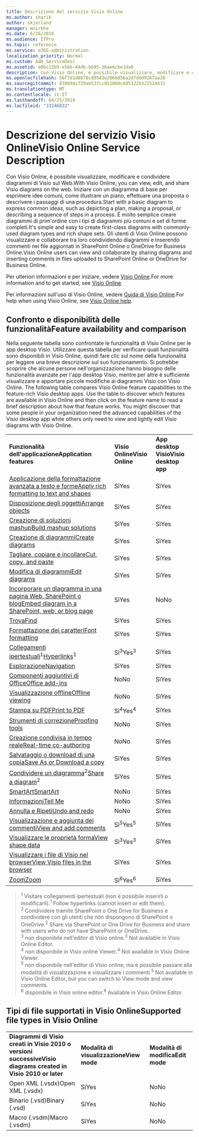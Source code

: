 ```yaml
---
title: Descrizione del servizio Visio Online
ms.author: sharik
author: skjerland
manager: mnirkhe
ms.date: 6/26/2018
ms.audience: ITPro
ms.topic: reference
ms.service: o365-administration
localization_priority: Normal
ms.custom: Adm_ServiceDesc
ms.assetid: e0bc13b9-e56b-44db-bb95-36ae6cbe1da8
description: Con Visio Online, è possibile visualizzare, modificare e condividere diagrammi di Visio sul Web. Iniziare con un diagramma di base per esprimere idee comuni, come illustrare un piano, effettuare una proposta o descrivere i passaggi di una procedura. È molto semplice creare diagrammi di prim'ordine con i tipi di diagrammi più comuni e set di forme completi. Gli utenti di Visio Online possono visualizzare e collaborare tra loro condividendo diagrammi e inserendo commenti nei file aggiornati in SharePoint Online o OneDrive for Business Online.
ms.openlocfilehash: 56f7d1d8878cd9543e206b856a2dfddd9267aa28
ms.sourcegitcommit: 830694c729ab53fcc8518b0cdd5322b322514431
ms.translationtype: MT
ms.contentlocale: it-IT
ms.lasthandoff: 04/25/2019
ms.locfileid: "33246832"
---
```

# <a name="visio-online-service-description"></a><span data-ttu-id="9a7c4-106">Descrizione del servizio Visio Online</span><span class="sxs-lookup"><span data-stu-id="9a7c4-106">Visio Online Service Description</span></span>

<span data-ttu-id="9a7c4-107">Con Visio Online, è possibile visualizzare, modificare e condividere diagrammi di Visio sul Web.</span><span class="sxs-lookup"><span data-stu-id="9a7c4-107">With Visio Online, you can view, edit, and share Visio diagrams on the web.</span></span> <span data-ttu-id="9a7c4-108">Iniziare con un diagramma di base per esprimere idee comuni, come illustrare un piano, effettuare una proposta o descrivere i passaggi di una procedura.</span><span class="sxs-lookup"><span data-stu-id="9a7c4-108">Start with a basic diagram to express common ideas, such as depicting a plan, making a proposal, or describing a sequence of steps in a process.</span></span> <span data-ttu-id="9a7c4-109">È molto semplice creare diagrammi di prim'ordine con i tipi di diagrammi più comuni e set di forme completi.</span><span class="sxs-lookup"><span data-stu-id="9a7c4-109">It's simple and easy to create first-class diagrams with commonly-used diagram types and rich shape sets.</span></span> <span data-ttu-id="9a7c4-110">Gli utenti di Visio Online possono visualizzare e collaborare tra loro condividendo diagrammi e inserendo commenti nei file aggiornati in SharePoint Online o OneDrive for Business Online.</span><span class="sxs-lookup"><span data-stu-id="9a7c4-110">Visio Online users can view and collaborate by sharing diagrams and inserting comments in files uploaded to SharePoint Online or OneDrive for Business Online.</span></span>
  
<span data-ttu-id="9a7c4-111">Per ulteriori informazioni e per iniziare, vedere [Visio Online](https://products.office.com/en-US/visio/visio-online).</span><span class="sxs-lookup"><span data-stu-id="9a7c4-111">For more information and to get started, see [Visio Online](https://products.office.com/en-US/visio/visio-online).</span></span>
  
<span data-ttu-id="9a7c4-112">Per informazioni sull'uso di Visio Online, vedere [Guida di Visio Online](https://go.microsoft.com/fwlink/?linkid=855982).</span><span class="sxs-lookup"><span data-stu-id="9a7c4-112">For help when using Visio Online, see [Visio Online help](https://go.microsoft.com/fwlink/?linkid=855982).</span></span>
  
## <a name="feature-availability-and-comparison"></a><span data-ttu-id="9a7c4-113">Confronto e disponibilità delle funzionalità</span><span class="sxs-lookup"><span data-stu-id="9a7c4-113">Feature availability and comparison</span></span>

<span data-ttu-id="9a7c4-p103">Nella seguente tabella sono confrontate le funzionalità di Visio Online per le app desktop Visio. Utilizzare questa tabella per verificare quali funzionalità sono disponibili in Visio Online, quindi fare clic sul nome della funzionalità per leggere una breve descrizione sul suo funzionamento. Si potrebbe scoprire che alcune persone nell'organizzazione hanno bisogno delle funzionalità avanzate per l'app desktop Visio, mentre per altre è sufficiente visualizzare e apportare piccole modifiche ai diagrammi Visio con Visio Online. </span><span class="sxs-lookup"><span data-stu-id="9a7c4-p103">The following table compares Visio Online feature capabilities to the feature-rich Visio desktop apps. Use the table to discover which features are available in Visio Online and then click on the feature name to read a brief description about how that feature works. You might discover that some people in your organization need the advanced capabilities of the Visio desktop app while others only need to view and lightly edit Visio diagrams with Visio Online.</span></span> 
  
||||
|:-----|:-----|:-----|
|<span data-ttu-id="9a7c4-117">**Funzionalità dell'applicazione**</span><span class="sxs-lookup"><span data-stu-id="9a7c4-117">**Application features**</span></span> <br/> |<span data-ttu-id="9a7c4-118">**Visio Online**</span><span class="sxs-lookup"><span data-stu-id="9a7c4-118">**Visio Online**</span></span> <br/> |<span data-ttu-id="9a7c4-119">**App desktop Visio**</span><span class="sxs-lookup"><span data-stu-id="9a7c4-119">**Visio desktop app**</span></span> <br/> |
|[<span data-ttu-id="9a7c4-120">Applicazione della formattazione avanzata a testo e forme</span><span class="sxs-lookup"><span data-stu-id="9a7c4-120">Apply rich formatting to text and shapes</span></span>](visio-online.md#BM_1) <br/> |<span data-ttu-id="9a7c4-121">Sì</span><span class="sxs-lookup"><span data-stu-id="9a7c4-121">Yes</span></span>  <br/> |<span data-ttu-id="9a7c4-122">Sì</span><span class="sxs-lookup"><span data-stu-id="9a7c4-122">Yes</span></span>  <br/> |
|[<span data-ttu-id="9a7c4-123">Disposizione degli oggetti</span><span class="sxs-lookup"><span data-stu-id="9a7c4-123">Arrange objects</span></span>](visio-online.md#BM_2) <br/> |<span data-ttu-id="9a7c4-124">Sì</span><span class="sxs-lookup"><span data-stu-id="9a7c4-124">Yes</span></span>  <br/> |<span data-ttu-id="9a7c4-125">Sì</span><span class="sxs-lookup"><span data-stu-id="9a7c4-125">Yes</span></span>  <br/> |
|[<span data-ttu-id="9a7c4-126">Creazione di soluzioni mashup</span><span class="sxs-lookup"><span data-stu-id="9a7c4-126">Build mashup solutions</span></span>](visio-online.md#BM_3) <br/> |<span data-ttu-id="9a7c4-127">Sì</span><span class="sxs-lookup"><span data-stu-id="9a7c4-127">Yes</span></span>  <br/> |<span data-ttu-id="9a7c4-128">Sì</span><span class="sxs-lookup"><span data-stu-id="9a7c4-128">Yes</span></span>  <br/> |
|[<span data-ttu-id="9a7c4-129">Creazione di diagrammi</span><span class="sxs-lookup"><span data-stu-id="9a7c4-129">Create diagrams</span></span>](visio-online.md#BM_4) <br/> |<span data-ttu-id="9a7c4-130">Sì</span><span class="sxs-lookup"><span data-stu-id="9a7c4-130">Yes</span></span>  <br/> |<span data-ttu-id="9a7c4-131">Sì</span><span class="sxs-lookup"><span data-stu-id="9a7c4-131">Yes</span></span>  <br/> |
|[<span data-ttu-id="9a7c4-132">Tagliare, copiare e incollare</span><span class="sxs-lookup"><span data-stu-id="9a7c4-132">Cut, copy, and paste</span></span>](visio-online.md#BM_5) <br/> |<span data-ttu-id="9a7c4-133">Sì</span><span class="sxs-lookup"><span data-stu-id="9a7c4-133">Yes</span></span>  <br/> |<span data-ttu-id="9a7c4-134">Sì</span><span class="sxs-lookup"><span data-stu-id="9a7c4-134">Yes</span></span>  <br/> |
|[<span data-ttu-id="9a7c4-135">Modifica di diagrammi</span><span class="sxs-lookup"><span data-stu-id="9a7c4-135">Edit diagrams</span></span>](visio-online.md#BM_6) <br/> |<span data-ttu-id="9a7c4-136">Sì</span><span class="sxs-lookup"><span data-stu-id="9a7c4-136">Yes</span></span>  <br/> |<span data-ttu-id="9a7c4-137">Sì</span><span class="sxs-lookup"><span data-stu-id="9a7c4-137">Yes</span></span>  <br/> |
|[<span data-ttu-id="9a7c4-138">Incorporare un diagramma in una pagina Web, SharePoint o blog</span><span class="sxs-lookup"><span data-stu-id="9a7c4-138">Embed diagram in a SharePoint, web, or blog page</span></span>](visio-online.md#BM_7) <br/> |<span data-ttu-id="9a7c4-139">Sì</span><span class="sxs-lookup"><span data-stu-id="9a7c4-139">Yes</span></span>  <br/> |<span data-ttu-id="9a7c4-140">No</span><span class="sxs-lookup"><span data-stu-id="9a7c4-140">No</span></span>  <br/> |
|[<span data-ttu-id="9a7c4-141">Trova</span><span class="sxs-lookup"><span data-stu-id="9a7c4-141">Find</span></span>](visio-online.md#BM_8) <br/> |<span data-ttu-id="9a7c4-142">Sì</span><span class="sxs-lookup"><span data-stu-id="9a7c4-142">Yes</span></span>  <br/> |<span data-ttu-id="9a7c4-143">Sì</span><span class="sxs-lookup"><span data-stu-id="9a7c4-143">Yes</span></span>  <br/> |
|[<span data-ttu-id="9a7c4-144">Formattazione dei caratteri</span><span class="sxs-lookup"><span data-stu-id="9a7c4-144">Font formatting</span></span>](visio-online.md#BM_9) <br/> |<span data-ttu-id="9a7c4-145">Sì</span><span class="sxs-lookup"><span data-stu-id="9a7c4-145">Yes</span></span>  <br/> |<span data-ttu-id="9a7c4-146">Sì</span><span class="sxs-lookup"><span data-stu-id="9a7c4-146">Yes</span></span>  <br/> |
|<span data-ttu-id="9a7c4-147">[Collegamenti ipertestuali](visio-online.md#BM_10)<sup>1</sup></span><span class="sxs-lookup"><span data-stu-id="9a7c4-147">[Hyperlinks](visio-online.md#BM_10)<sup>1</sup></span></span> <br/> |<span data-ttu-id="9a7c4-148">Sì<sup>3</sup></span><span class="sxs-lookup"><span data-stu-id="9a7c4-148">Yes<sup>3</sup></span></span> <br/> |<span data-ttu-id="9a7c4-149">Sì</span><span class="sxs-lookup"><span data-stu-id="9a7c4-149">Yes</span></span>  <br/> |
|[<span data-ttu-id="9a7c4-150">Esplorazione</span><span class="sxs-lookup"><span data-stu-id="9a7c4-150">Navigation</span></span>](visio-online.md#BM_11) <br/> |<span data-ttu-id="9a7c4-151">Sì</span><span class="sxs-lookup"><span data-stu-id="9a7c4-151">Yes</span></span>  <br/> |<span data-ttu-id="9a7c4-152">Sì</span><span class="sxs-lookup"><span data-stu-id="9a7c4-152">Yes</span></span>  <br/> |
|[<span data-ttu-id="9a7c4-153">Componenti aggiuntivi di Office</span><span class="sxs-lookup"><span data-stu-id="9a7c4-153">Office add-ins</span></span>](visio-online.md#BM_12) <br/> |<span data-ttu-id="9a7c4-154">No</span><span class="sxs-lookup"><span data-stu-id="9a7c4-154">No</span></span>  <br/> |<span data-ttu-id="9a7c4-155">Sì</span><span class="sxs-lookup"><span data-stu-id="9a7c4-155">Yes</span></span>  <br/> |
|[<span data-ttu-id="9a7c4-156">Visualizzazione offline</span><span class="sxs-lookup"><span data-stu-id="9a7c4-156">Offline viewing</span></span>](visio-online.md#BM_13) <br/> |<span data-ttu-id="9a7c4-157">No</span><span class="sxs-lookup"><span data-stu-id="9a7c4-157">No</span></span>  <br/> |<span data-ttu-id="9a7c4-158">Sì</span><span class="sxs-lookup"><span data-stu-id="9a7c4-158">Yes</span></span>  <br/> |
|[<span data-ttu-id="9a7c4-159">Stampa su PDF</span><span class="sxs-lookup"><span data-stu-id="9a7c4-159">Print to PDF </span></span>](visio-online.md#BM_14) <br/> |<span data-ttu-id="9a7c4-160">Sì<sup>4</sup></span><span class="sxs-lookup"><span data-stu-id="9a7c4-160">Yes<sup>4</sup></span></span> <br/> |<span data-ttu-id="9a7c4-161">Sì</span><span class="sxs-lookup"><span data-stu-id="9a7c4-161">Yes</span></span>  <br/> |
|[<span data-ttu-id="9a7c4-162">Strumenti di correzione</span><span class="sxs-lookup"><span data-stu-id="9a7c4-162">Proofing tools</span></span>](visio-online.md#BM_15) <br/> |<span data-ttu-id="9a7c4-163">No</span><span class="sxs-lookup"><span data-stu-id="9a7c4-163">No</span></span>  <br/> |<span data-ttu-id="9a7c4-164">Sì</span><span class="sxs-lookup"><span data-stu-id="9a7c4-164">Yes</span></span>  <br/> |
|[<span data-ttu-id="9a7c4-165">Creazione condivisa in tempo reale</span><span class="sxs-lookup"><span data-stu-id="9a7c4-165">Real-time co-authoring</span></span>](visio-online.md#BM_16) <br/> |<span data-ttu-id="9a7c4-166">No</span><span class="sxs-lookup"><span data-stu-id="9a7c4-166">No</span></span>  <br/> |<span data-ttu-id="9a7c4-167">Sì</span><span class="sxs-lookup"><span data-stu-id="9a7c4-167">Yes</span></span>  <br/> |
|[<span data-ttu-id="9a7c4-168">Salvataggio o download di una copia</span><span class="sxs-lookup"><span data-stu-id="9a7c4-168">Save As or Download a copy</span></span>](visio-online.md#BM_17) <br/> |<span data-ttu-id="9a7c4-169">Sì</span><span class="sxs-lookup"><span data-stu-id="9a7c4-169">Yes</span></span>  <br/> |<span data-ttu-id="9a7c4-170">Sì</span><span class="sxs-lookup"><span data-stu-id="9a7c4-170">Yes</span></span>  <br/> |
|<span data-ttu-id="9a7c4-171">[Condividere un diagramma](visio-online.md#BM_18)<sup>2</sup></span><span class="sxs-lookup"><span data-stu-id="9a7c4-171">[Share a diagram](visio-online.md#BM_18)<sup>2</sup></span></span> <br/> |<span data-ttu-id="9a7c4-172">Sì</span><span class="sxs-lookup"><span data-stu-id="9a7c4-172">Yes</span></span>  <br/> |<span data-ttu-id="9a7c4-173">Sì</span><span class="sxs-lookup"><span data-stu-id="9a7c4-173">Yes</span></span>  <br/> |
|[<span data-ttu-id="9a7c4-174">SmartArt</span><span class="sxs-lookup"><span data-stu-id="9a7c4-174">SmartArt</span></span>](visio-online.md#BM_19) <br/> |<span data-ttu-id="9a7c4-175">No</span><span class="sxs-lookup"><span data-stu-id="9a7c4-175">No</span></span>  <br/> |<span data-ttu-id="9a7c4-176">Sì</span><span class="sxs-lookup"><span data-stu-id="9a7c4-176">Yes</span></span>  <br/> |
|[<span data-ttu-id="9a7c4-177">Informazioni</span><span class="sxs-lookup"><span data-stu-id="9a7c4-177">Tell Me</span></span>](visio-online.md#BM_20) <br/> |<span data-ttu-id="9a7c4-178">No</span><span class="sxs-lookup"><span data-stu-id="9a7c4-178">No</span></span>  <br/> |<span data-ttu-id="9a7c4-179">Sì</span><span class="sxs-lookup"><span data-stu-id="9a7c4-179">Yes</span></span>  <br/> |
|[<span data-ttu-id="9a7c4-180">Annulla e Ripeti</span><span class="sxs-lookup"><span data-stu-id="9a7c4-180">Undo and redo</span></span>](visio-online.md#BM_21) <br/> |<span data-ttu-id="9a7c4-181">No</span><span class="sxs-lookup"><span data-stu-id="9a7c4-181">No</span></span>  <br/> |<span data-ttu-id="9a7c4-182">Sì</span><span class="sxs-lookup"><span data-stu-id="9a7c4-182">Yes</span></span>  <br/> |
|[<span data-ttu-id="9a7c4-183">Visualizzazione e aggiunta dei commenti</span><span class="sxs-lookup"><span data-stu-id="9a7c4-183">View and add comments</span></span>](visio-online.md#BM_22) <br/> |<span data-ttu-id="9a7c4-184">Sì<sup>5</sup></span><span class="sxs-lookup"><span data-stu-id="9a7c4-184">Yes<sup>5</sup></span></span> <br/> |<span data-ttu-id="9a7c4-185">Sì</span><span class="sxs-lookup"><span data-stu-id="9a7c4-185">Yes</span></span>  <br/> |
|[<span data-ttu-id="9a7c4-186">Visualizzare le proprietà forma</span><span class="sxs-lookup"><span data-stu-id="9a7c4-186">View shape data</span></span>](visio-online.md#BM_23) <br/> |<span data-ttu-id="9a7c4-187">Sì<sup>3</sup></span><span class="sxs-lookup"><span data-stu-id="9a7c4-187">Yes<sup>3</sup></span></span> <br/> |<span data-ttu-id="9a7c4-188">Sì</span><span class="sxs-lookup"><span data-stu-id="9a7c4-188">Yes</span></span>  <br/> |
|[<span data-ttu-id="9a7c4-189">Visualizzare i file di Visio nel browser</span><span class="sxs-lookup"><span data-stu-id="9a7c4-189">View Visio files in the browser</span></span>](visio-online.md#BM_24) <br/> |<span data-ttu-id="9a7c4-190">Sì</span><span class="sxs-lookup"><span data-stu-id="9a7c4-190">Yes</span></span>  <br/> |<span data-ttu-id="9a7c4-191">Sì</span><span class="sxs-lookup"><span data-stu-id="9a7c4-191">Yes</span></span>  <br/> |
|[<span data-ttu-id="9a7c4-192">Zoom</span><span class="sxs-lookup"><span data-stu-id="9a7c4-192">Zoom</span></span>](visio-online.md#BM_25) <br/> |<span data-ttu-id="9a7c4-193">Sì<sup>6</sup></span><span class="sxs-lookup"><span data-stu-id="9a7c4-193">Yes<sup>6</sup></span></span> <br/> |<span data-ttu-id="9a7c4-194">Sì</span><span class="sxs-lookup"><span data-stu-id="9a7c4-194">Yes</span></span>  <br/> |
   
> <span data-ttu-id="9a7c4-195"><sup>1</sup> Visitare collegamenti ipertestuali (non è possibile inserirli o modificarli).</span><span class="sxs-lookup"><span data-stu-id="9a7c4-195"><sup>1</sup> Follow hyperlinks (cannot insert or edit them).</span></span> 
<br/><span data-ttu-id="9a7c4-196"><sup>2</sup> Condividere tramite SharePoint o One Drive for Business e condividere con gli utenti che non dispongono di SharePoint o OneDrive.</span><span class="sxs-lookup"><span data-stu-id="9a7c4-196"><sup>2</sup> Share via SharePoint or One Drive for Business and share with users who do not have SharePoint or OneDrive.</span></span> 
<br/> <span data-ttu-id="9a7c4-197"><sup>3</sup> non disponibile nell'editor di Visio online.</span><span class="sxs-lookup"><span data-stu-id="9a7c4-197"><sup>3</sup> Not available in Visio Online Editor.</span></span>
<br/><span data-ttu-id="9a7c4-198"><sup>4</sup> non disponibile in Visio online Viewer.</span><span class="sxs-lookup"><span data-stu-id="9a7c4-198"><sup>4</sup> Not available in Visio Online Viewer.</span></span> 
<br/><span data-ttu-id="9a7c4-199"><sup>5</sup> non disponibile nell'editor di Visio online, ma è possibile passare alla modalità di visualizzazione e visualizzare i commenti.</span><span class="sxs-lookup"><span data-stu-id="9a7c4-199"><sup>5</sup> Not available in Visio Online Editor, but you can switch to View mode and view comments.</span></span> 
<br/><span data-ttu-id="9a7c4-200"><sup>6</sup> disponibile in Visio online editor.</span><span class="sxs-lookup"><span data-stu-id="9a7c4-200"><sup>6</sup> Available in Visio Online Editor.</span></span> 
  
## <a name="supported-file-types-in-visio-online"></a><span data-ttu-id="9a7c4-201">Tipi di file supportati in Visio Online</span><span class="sxs-lookup"><span data-stu-id="9a7c4-201">Supported file types in Visio Online</span></span>

||||
|:-----|:-----|:-----|
|<span data-ttu-id="9a7c4-202">**Diagrammi di Visio creati in Visio 2010 o versioni successive**</span><span class="sxs-lookup"><span data-stu-id="9a7c4-202">**Visio diagrams created in Visio 2010 or later**</span></span> <br/> |<span data-ttu-id="9a7c4-203">**Modalità di visualizzazione**</span><span class="sxs-lookup"><span data-stu-id="9a7c4-203">**View mode**</span></span> <br/> |<span data-ttu-id="9a7c4-204">**Modalità di modifica**</span><span class="sxs-lookup"><span data-stu-id="9a7c4-204">**Edit mode**</span></span> <br/> |
|<span data-ttu-id="9a7c4-205">Open XML (.vsdx)</span><span class="sxs-lookup"><span data-stu-id="9a7c4-205">Open XML (.vsdx)</span></span>  <br/> |<span data-ttu-id="9a7c4-206">Sì</span><span class="sxs-lookup"><span data-stu-id="9a7c4-206">Yes</span></span>  <br/> |<span data-ttu-id="9a7c4-207">No</span><span class="sxs-lookup"><span data-stu-id="9a7c4-207">No</span></span>  <br/> |
|<span data-ttu-id="9a7c4-208">Binario (.vsd)</span><span class="sxs-lookup"><span data-stu-id="9a7c4-208">Binary (.vsd)</span></span>  <br/> |<span data-ttu-id="9a7c4-209">Sì</span><span class="sxs-lookup"><span data-stu-id="9a7c4-209">Yes</span></span>  <br/> |<span data-ttu-id="9a7c4-210">No</span><span class="sxs-lookup"><span data-stu-id="9a7c4-210">No</span></span>  <br/> |
|<span data-ttu-id="9a7c4-211">Macro (.vsdm)</span><span class="sxs-lookup"><span data-stu-id="9a7c4-211">Macro (.vsdm)</span></span>  <br/> |<span data-ttu-id="9a7c4-212">Sì</span><span class="sxs-lookup"><span data-stu-id="9a7c4-212">Yes</span></span>  <br/> |<span data-ttu-id="9a7c4-213">No</span><span class="sxs-lookup"><span data-stu-id="9a7c4-213">No</span></span>  <br/> |
   

